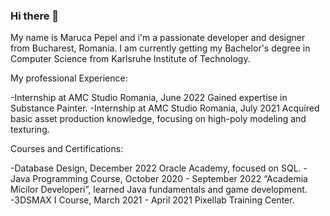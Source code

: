 ### Hi there 👋 
My name is Maruca Pepel and i'm a passionate developer and designer from Bucharest, Romania.
I am currently getting my Bachelor's degree in Computer Science from Karlsruhe Institute of Technology.

My professional Experience:

-Internship at AMC Studio Romania, June 2022
 Gained expertise in Substance Painter.
-Internship at AMC Studio Romania, July 2021
 Acquired basic asset production knowledge, focusing on high-poly modeling and texturing.

Courses and Certifications:

-Database Design, December 2022
 Oracle Academy, focused on SQL.
-Java Programming Course, October 2020 - September 2022
 “Academia Micilor Developeri”, learned Java fundamentals and game development.
-3DSMAX I Course, March 2021 - April 2021
 Pixellab Training Center.








